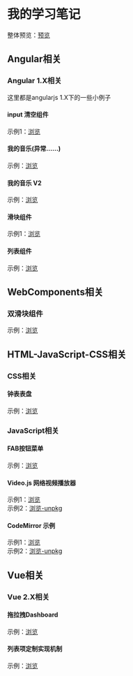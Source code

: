 # 我的学习笔记
整体预览：<a href="https://xiaodu114.github.io/" target="_blank">预览</a>
## Angular相关
### Angular 1.X相关
这里都是angularjs 1.X下的一些小例子
#### input 清空组件
示例1：[浏览](https://xiaodu114.github.io/angular/angular1/angularjs-clear-input/demo1.html)
#### 我的音乐(异常……)
示例：[浏览](https://xiaodu114.github.io/angular/angular1/angularjs-music/index.html)
#### 我的音乐 V2
示例：[浏览](https://xiaodu114.github.io/angular/angular1/angularjs-music-table/index.html)
#### 滑块组件
示例1：[浏览](https://xiaodu114.github.io/angular/angular1/angularjs-slider/demo1.html)
#### 列表组件
示例：[浏览](https://xiaodu114.github.io/angular/angular1/angularjs-table/index.html)
## WebComponents相关
### 双滑块组件
示例：[浏览](https://xiaodu114.github.io/WebComponents/SingleSlider/index.html)
## HTML-JavaScript-CSS相关
### CSS相关
#### 钟表表盘
示例：[浏览](https://xiaodu114.github.io/html-js-css/css-demo/clockDial/index.html)
### JavaScript相关
#### FAB按钮菜单  
示例：[浏览](https://xiaodu114.github.io/html-js-css/js-demo/fabMenu/index.html)
#### Video.js 网络视频播放器 
示例1：[浏览](https://xiaodu114.github.io/html-js-css/js-demo/VideojsPlayer/index.html)  
示例2：[浏览-unpkg](https://xiaodu114.github.io/html-js-css/js-demo/VideojsPlayer/index-unpkg.html)
#### CodeMirror 示例
示例1：[浏览](https://xiaodu114.github.io/html-js-css/js-demo/CodeMirror/index.html)  
示例2：[浏览-unpkg](https://xiaodu114.github.io/html-js-css/js-demo/CodeMirror/index-unpkg.html)
## Vue相关
### Vue 2.X相关
#### 拖拉拽Dashboard
示例：[浏览](https://xiaodu114.github.io/vue/vue2.x/DashboardByGridStack/www/index.html)
#### 列表项定制实现机制
示例：[浏览](https://xiaodu114.github.io/vue/vue2.x/FormBuilderRuntime/www/index.html)